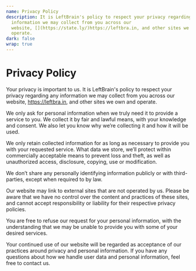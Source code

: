 ```yaml
---
name: Privacy Policy
description: It is LeftBrain's policy to respect your privacy regarding any
  information we may collect from you across our
  website, [](https://state.ly/)https://leftbra.in, and other sites we own and
  operate.
dark: false
wrap: true
---
```

# Privacy Policy

Your privacy is important to us. It is LeftBrain's policy to respect your privacy regarding any information we may collect from you across our website, [](https://state.ly/)https://leftbra.in, and other sites we own and operate.

We only ask for personal information when we truly need it to provide a service to you. We collect it by fair and lawful means, with your knowledge and consent. We also let you know why we’re collecting it and how it will be used.

We only retain collected information for as long as necessary to provide you with your requested service. What data we store, we’ll protect within commercially acceptable means to prevent loss and theft, as well as unauthorized access, disclosure, copying, use or modification.

We don’t share any personally identifying information publicly or with third-parties, except when required to by law.

Our website may link to external sites that are not operated by us. Please be aware that we have no control over the content and practices of these sites, and cannot accept responsibility or liability for their respective privacy policies.

You are free to refuse our request for your personal information, with the understanding that we may be unable to provide you with some of your desired services.

Your continued use of our website will be regarded as acceptance of our practices around privacy and personal information. If you have any questions about how we handle user data and personal information, feel free to contact us.